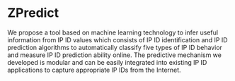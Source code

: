 # ZPredict
We propose a tool based on machine learning technology to infer useful information from IP ID values which consists of IP ID identification and IP ID prediction algorithms to automatically classify five types of IP ID behavior and measure IP ID prediction ability online.
The predictive mechanism we developed is modular and can be easily integrated into existing IP ID applications to capture appropriate IP IDs from the Internet.
